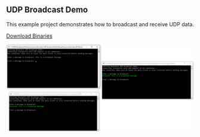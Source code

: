 ## UDP Broadcast Demo
This example project demonstrates how to broadcast and receive UDP data.

[Download Binaries](https://sirilix.blob.core.windows.net/resonance/demos/Resonance%20UDP%20Broadcast%20Demo.zip)

![alt tag](https://github.com/royben/Resonance/blob/dev/source/Examples/UDP_Broadcast/preview.png?raw=true)
